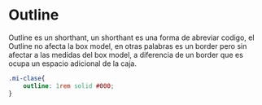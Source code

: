# Outline

Outline es un shorthant, un shorthant es una forma de abreviar codigo, el Outline no afecta la box model, en otras palabras es un border pero sin afectar a las medidas del box model, a diferencia de un border que es ocupa un espacio adicional de la caja.

```css
.mi-clase{
	outline: 1rem solid #000;
}
```
